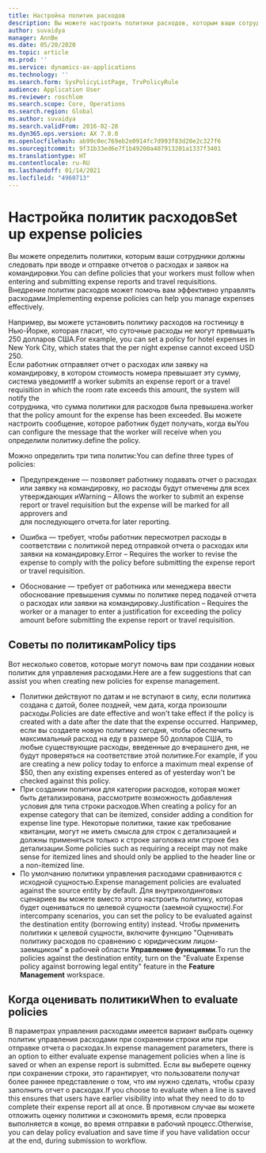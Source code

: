 ```yaml
---
title: Настройка политик расходов
description: Вы можете настроить политики расходов, которым ваши сотрудники должны следовать при вводе и отправке отчетов о расходах и заявок на командировки в Microsoft Dynamics 365 Finance.
author: suvaidya
manager: AnnBe
ms.date: 05/20/2020
ms.topic: article
ms.prod: ''
ms.service: dynamics-ax-applications
ms.technology: ''
ms.search.form: SysPolicyListPage, TrvPolicyRule
audience: Application User
ms.reviewer: roschlom
ms.search.scope: Core, Operations
ms.search.region: Global
ms.author: suvaidya
ms.search.validFrom: 2016-02-28
ms.dyn365.ops.version: AX 7.0.0
ms.openlocfilehash: ab99c0ec769eb2e0914fc7d993f83d20e2c327f6
ms.sourcegitcommit: 9f31b33ed6e7f1b49200a407913201a1337f3401
ms.translationtype: HT
ms.contentlocale: ru-RU
ms.lasthandoff: 01/14/2021
ms.locfileid: "4960713"
---
```

# <a name="set-up-expense-policies"></a><span data-ttu-id="fa7eb-103">Настройка политик расходов</span><span class="sxs-lookup"><span data-stu-id="fa7eb-103">Set up expense policies</span></span>

<span data-ttu-id="fa7eb-104">Вы можете определить политики, которым ваши сотрудники должны следовать при вводе и отправке отчетов о расходах и заявок на командировки.</span><span class="sxs-lookup"><span data-stu-id="fa7eb-104">You can define policies that your workers must follow when entering and submitting expense reports and travel requisitions.</span></span>         
<span data-ttu-id="fa7eb-105">Внедрение политик расходов может помочь вам эффективно управлять расходами.</span><span class="sxs-lookup"><span data-stu-id="fa7eb-105">Implementing expense policies can help you manage expenses effectively.</span></span>         

<span data-ttu-id="fa7eb-106">Например, вы можете установить политику расходов на гостиницу в Нью-Йорке, которая гласит, что суточные расходы не могут превышать 250 долларов США.</span><span class="sxs-lookup"><span data-stu-id="fa7eb-106">For example, you can set a policy for hotel expenses in New York City, which states that the per night expense cannot exceed USD 250.</span></span>       
<span data-ttu-id="fa7eb-107">Если работник отправляет отчет о расходах или заявку на командировку, в котором стоимость номера превышает эту сумму, система уведомит</span><span class="sxs-lookup"><span data-stu-id="fa7eb-107">If a worker submits an expense report or a travel requisition in which the room rate exceeds this amount, the system will notify the</span></span>        
<span data-ttu-id="fa7eb-108">сотрудника, что сумма политики для расходов была превышена.</span><span class="sxs-lookup"><span data-stu-id="fa7eb-108">worker that the policy amount for the expense has been exceeded.</span></span> <span data-ttu-id="fa7eb-109">Вы можете настроить сообщение, которое работник будет получать, когда вы</span><span class="sxs-lookup"><span data-stu-id="fa7eb-109">You can configure the message that the worker will receive when you</span></span>        
<span data-ttu-id="fa7eb-110">определили политику.</span><span class="sxs-lookup"><span data-stu-id="fa7eb-110">define the policy.</span></span>      
        
<span data-ttu-id="fa7eb-111">Можно определить три типа политик:</span><span class="sxs-lookup"><span data-stu-id="fa7eb-111">You can define three types of policies:</span></span>         
        
- <span data-ttu-id="fa7eb-112">Предупреждение — позволяет работнику подавать отчет о расходах или заявку на командировку, но расходы будут отмечены для всех утверждающих и</span><span class="sxs-lookup"><span data-stu-id="fa7eb-112">Warning – Allows the worker to submit an expense report or travel requisition but the expense will be marked for all approvers and</span></span>        
  <span data-ttu-id="fa7eb-113">для последующего отчета.</span><span class="sxs-lookup"><span data-stu-id="fa7eb-113">for later reporting.</span></span>        

- <span data-ttu-id="fa7eb-114">Ошибка — требует, чтобы работник пересмотрел расходы в соответствии с политикой перед отправкой отчета о расходах или заявки на командировку.</span><span class="sxs-lookup"><span data-stu-id="fa7eb-114">Error – Requires the worker to revise the expense to comply with the policy before submitting the expense report or travel requisition.</span></span>       
 
 - <span data-ttu-id="fa7eb-115">Обоснование — требует от работника или менеджера ввести обоснование превышения суммы по политике перед подачей отчета о расходах или заявки на командировку.</span><span class="sxs-lookup"><span data-stu-id="fa7eb-115">Justification – Requires the worker or a manager to enter a justification for exceeding the policy amount before submitting the expense report or travel requisition.</span></span>        

## <a name="policy-tips"></a><span data-ttu-id="fa7eb-116">Советы по политикам</span><span class="sxs-lookup"><span data-stu-id="fa7eb-116">Policy tips</span></span>
<span data-ttu-id="fa7eb-117">Вот несколько советов, которые могут помочь вам при создании новых политик для управления расходами.</span><span class="sxs-lookup"><span data-stu-id="fa7eb-117">Here are a few suggestions that can assist you when creating new policies for expense management.</span></span> 
* <span data-ttu-id="fa7eb-118">Политики действуют по датам и не вступают в силу, если политика создана с датой, более поздней, чем дата, когда произошли расходы.</span><span class="sxs-lookup"><span data-stu-id="fa7eb-118">Policies are date effective and won't take effect if the policy is created with a date after the date that the expense occurred.</span></span> <span data-ttu-id="fa7eb-119">Например, если вы создаете новую политику сегодня, чтобы обеспечить максимальный расход на еду в размере 50 долларов США, то любые существующие расходы, введенные до вчерашнего дня, не будут проверяться на соответствие этой политике.</span><span class="sxs-lookup"><span data-stu-id="fa7eb-119">For example, if you are creating a new policy today to enforce a maximum meal expense of $50, then any existing expenses entered as of yesterday won't be checked against this policy.</span></span>
* <span data-ttu-id="fa7eb-120">При создании политики для категории расходов, которая может быть детализирована, рассмотрите возможность добавления условия для типа строки расходов.</span><span class="sxs-lookup"><span data-stu-id="fa7eb-120">When creating a policy for an expense category that can be itemized, consider adding a condition for expense line type.</span></span> <span data-ttu-id="fa7eb-121">Некоторые политики, такие как требование квитанции, могут не иметь смысла для строк с детализацией и должны применяться только к строке заголовка или строке без детализации.</span><span class="sxs-lookup"><span data-stu-id="fa7eb-121">Some policies such as requiring a receipt may not make sense for itemized lines and should only be applied to the header line or a non-itemized line.</span></span> 
* <span data-ttu-id="fa7eb-122">По умолчанию политики управления расходами сравниваются с исходной сущностью.</span><span class="sxs-lookup"><span data-stu-id="fa7eb-122">Expense management policies are evaluated against the source entity by default.</span></span> <span data-ttu-id="fa7eb-123">Для внутрихолдинговых сценариев вы можете вместо этого настроить политику, которая будет оцениваться по целевой сущности (заемной сущности).</span><span class="sxs-lookup"><span data-stu-id="fa7eb-123">For intercompany scenarios, you can set the policy to be evaluated against the destination entity (borrowing entity) instead.</span></span> <span data-ttu-id="fa7eb-124">Чтобы применить политики к целевой сущности, включите функцию "Оценивать политику расходов по сравнению с юридическим лицом-заемщиком" в рабочей области **Управление функциями**.</span><span class="sxs-lookup"><span data-stu-id="fa7eb-124">To run the policies against the destination entity, turn on the "Evaluate Expense policy against borrowing legal entity" feature in the **Feature Management** workspace.</span></span>

## <a name="when-to-evaluate-policies"></a><span data-ttu-id="fa7eb-125">Когда оценивать политики</span><span class="sxs-lookup"><span data-stu-id="fa7eb-125">When to evaluate policies</span></span>

<span data-ttu-id="fa7eb-126">В параметрах управления расходами имеется вариант выбрать оценку политик управления расходами при сохранении строки или при отправке отчета о расходах.</span><span class="sxs-lookup"><span data-stu-id="fa7eb-126">In expense management parameters, there is an option to either evaluate expense management policies when a line is saved or when an expense report is submitted.</span></span> <span data-ttu-id="fa7eb-127">Если вы выберете оценку при сохранении строки, это гарантирует, что пользователи получат более раннее представление о том, что им нужно сделать, чтобы сразу заполнить отчет о расходах.</span><span class="sxs-lookup"><span data-stu-id="fa7eb-127">If you choose to evaluate when a line is saved this ensures that users have earlier visibility into what they need to do to complete their expense report all at once.</span></span> <span data-ttu-id="fa7eb-128">В противном случае вы можете отложить оценку политики и сэкономить время, если проверка выполняется в конце, во время отправки в рабочий процесс.</span><span class="sxs-lookup"><span data-stu-id="fa7eb-128">Otherwise, you can delay policy evaluation and save time if you have validation occur at the end, during submission to workflow.</span></span>
